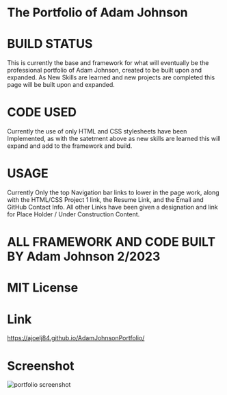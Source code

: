 
# The Portfolio of Adam Johnson

# BUILD STATUS
This is currently the base and framework for what will eventually
be the professional portfolio of Adam Johnson, created to be built
upon and expanded.  As New Skills are learned and new projects are
completed this page will be built upon and expanded.

# CODE USED
Currently the use of only HTML and CSS stylesheets have been Implemented,
as with the satetment above as new skills are learned this will expand
and add to the framework and build.

# USAGE
Currently Only the top Navigation bar links to lower in the page work,
along with the HTML/CSS Project 1 link, the Resume Link, and the Email
and GitHub Contact Info.  All other Links have been given a designation
and link for Place Holder / Under Construction Content.


# ALL FRAMEWORK AND CODE BUILT BY Adam Johnson 2/2023
# MIT License

# Link
https://ajoelj84.github.io/AdamJohnsonPortfolio/

# Screenshot
![portfolio screenshot](https://user-images.githubusercontent.com/100973307/217047399-3dac1cc7-948c-40e0-aeb7-c2018908f6c0.jpg)
